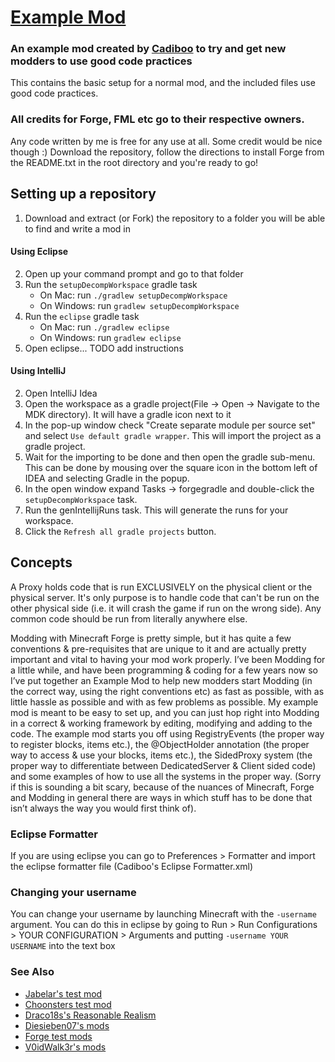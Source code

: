 # [Example Mod](https://github.com/Cadiboo/Example-Mod) 
### An example mod created by [Cadiboo](https://github.com/Cadiboo) to try and get new modders to use good code practices
This contains the basic setup for a normal mod, and the included files use good code practices.
### All credits for Forge, FML etc go to their respective owners.
Any code written by me is free for any use at all. Some credit would be nice though :)
Download the repository, follow the directions to install Forge from the README.txt in the root directory and you're ready to go!

## Setting up a repository
1. Download and extract (or Fork) the repository to a folder you will be able to find and write a mod in

#### Using Eclipse
2. Open up your command prompt and go to that folder
3. Run the `setupDecompWorkspace` gradle task
	- On Mac: run `./gradlew setupDecompWorkspace`
	- On Windows: run `gradlew setupDecompWorkspace`
4. Run the `eclipse` gradle task
	- On Mac: run `./gradlew eclipse`
	- On Windows: run `gradlew eclipse`
5. Open eclipse... TODO add instructions

#### Using IntelliJ
2. Open IntelliJ Idea
3. Open the workspace as a gradle project(File -> Open -> Navigate to the MDK directory). It will have a gradle icon next to it
4. In the pop-up window check "Create separate module per source set" and select `Use default gradle wrapper`. This will import the project as a gradle project.
5. Wait for the importing to be done and then open the gradle sub-menu. This can be done by mousing over the square icon in the bottom left of IDEA and selecting Gradle in the popup.
6. In the open window expand Tasks -> forgegradle and double-click the `setupDecompWorkspace` task.
7. Run the genIntellijRuns task. This will generate the runs for your workspace.
8. Click the `Refresh all gradle projects` button.

## Concepts
A Proxy holds code that is run EXCLUSIVELY on the physical client or the physical server. It's only purpose is to handle code that can't be run on the other physical side (i.e. it will crash the game if run on the wrong side). Any common code should be run from literally anywhere else. 

Modding with Minecraft Forge is pretty simple, but it has quite a few conventions & pre-requisites that are unique to it and are actually pretty important and vital to having your mod work properly. I’ve been Modding for a little while, and have been programming & coding for a few years now so I’ve put together an Example Mod to help new modders start Modding (in the correct way, using the right conventions etc) as fast as possible, with as little hassle as possible and with as few problems as possible.
My example mod is meant to be easy to set up, and you can just hop right into Modding in a correct & working framework by editing, modifying and adding to the code.
The example mod starts you off using RegistryEvents (the proper way to register blocks, items etc.), the @ObjectHolder annotation (the proper way to access & use your blocks, items etc.), the SidedProxy system (the proper way to differentiate between DedicatedServer & Client sided code) and some examples of how to use all the systems in the proper way. (Sorry if this is sounding a bit scary, because of the nuances of Minecraft, Forge and Modding in general there are ways in which stuff has to be done that isn’t always the way you would first think of).


### Eclipse Formatter
If you are using eclipse you can go to Preferences > Formatter and import the eclipse formatter file (Cadiboo's Eclipse Formatter.xml)
### Changing your username
You can change your username by launching Minecraft with the `-username` argument. You can do this in eclipse by going to Run > Run Configurations > YOUR CONFIGURATION > Arguments and putting  `-username YOUR USERNAME` into the text box


### See Also
- [Jabelar's test mod](https://github.com/jabelar/ExampleMod-1.12)
- [Choonsters test mod](https://github.com/Choonster-Minecraft-Mods/TestMod3)
- [Draco18s's Reasonable Realism](https://github.com/Draco18s/ReasonableRealism)
- [Diesieben07's mods](https://github.com/diesieben07)
- [Forge test mods](https://github.com/MinecraftForge/MinecraftForge/tree/1.12.x/src/test)
- [V0idWalk3r's mods](https://github.com/V0idWa1k3r)